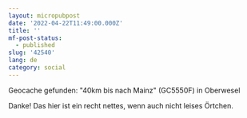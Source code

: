 ```yaml
---
layout: micropubpost
date: '2022-04-22T11:49:00.000Z'
title: ''
mf-post-status:
  - published
slug: '42540'
lang: de
category: social
---
```

Geocache gefunden: &quot;40km bis nach Mainz&quot; (GC5550F) in Oberwesel

Danke! Das hier ist ein recht nettes, wenn auch nicht leises Örtchen.
